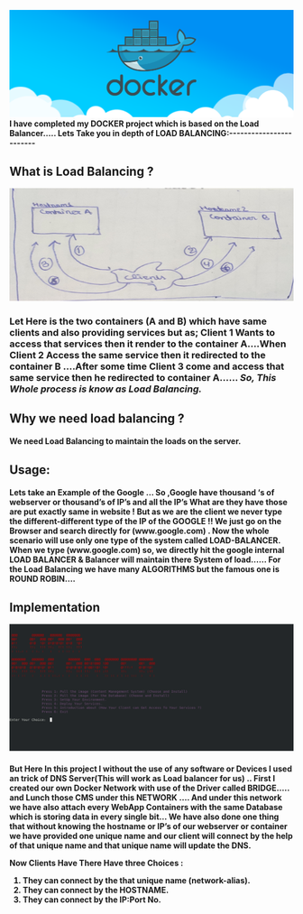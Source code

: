 <img src=images/main.png></img>
<b>I have completed my DOCKER  project which is based on the Load Balancer…..
    Lets Take you in depth of LOAD BALANCING:------------------------</b> 

<h2>What is  Load Balancing ?</h2>
   <img src=images/jo.jpg height=200px width=700px></img>
<h3>Let Here is the two containers (A and B) which have same clients and also 
providing services but as; Client 1  Wants to access that services then 
it render to the container A….When Client 2 Access the same service then 
it redirected to the container B ….After some time Client 3  come and access
that same  service  then he redirected to container A…… 
<b><i>So, This Whole process is know as Load Balancing.</b></i> 
<h2>
Why we need load balancing ?
</h2>
<h4>
We need Load Balancing to maintain the loads on the server.
</h4>
<h2>Usage:</h2> 
 <h4>
 Lets take an Example of the Google …
 So ,Google have thousand ‘s of webserver or thousand’s of IP’s and all the IP’s 
 What are they have those are put exactly same in website ! But as we are  the client
 we never type the different-different type of the IP of the GOOGLE !!
 We just go on the Browser and search directly for (www.google.com) . 
Now the whole scenario will use only one type of the system called LOAD-BALANCER.
When we  type (www.google.com) so, we directly hit  the google internal 
LOAD BALANCER & Balancer will maintain there System of load……    
For the Load Balancing we have many ALGORITHMS but the famous one is ROUND ROBIN….
    </h4>
    <h2>
        Implementation
    </h2>
    <img src=images/main1.png></img>
    <h4>
But Here In this project I without the use of any software or Devices I used an 
trick of DNS Server(This will work as Load balancer for us) ..
First I created  our own Docker Network with use of the Driver called BRIDGE….. 
and Lunch those CMS under this NETWORK …. And under 
this network we have also attach every WebApp Containers with the 
same Database which is storing data in every single bit… We have also done one thing that 
without knowing the hostname or IP’s of our webserver or container we have provided one unique name 
and our client will connect by the help of that unique name  and  that unique name will update the DNS. 

Now Clients Have There Have three Choices : 
1.	They can connect by the that unique name (network-alias).
2.	They can connect by the HOSTNAME.
3.	They can connect by the IP:Port No.  
</h4>
